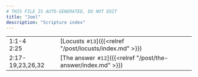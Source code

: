 ```yaml
---
# THIS FILE IS AUTO-GENERATED, DO NOT EDIT
title: "Joel"
description: "Scripture index"
---
```


|  |  |
| --- | --- |
| 1:1-4 <br/> 2:25 | [Locusts<span style="font-size:smaller; padding-left:0.5em;">#13</span>]({{<relref "/post/locusts/index.md" >}}) |
| 2:17-19,23,26,32 | [The answer<span style="font-size:smaller; padding-left:0.5em;">#12</span>]({{<relref "/post/the-answer/index.md" >}}) |
